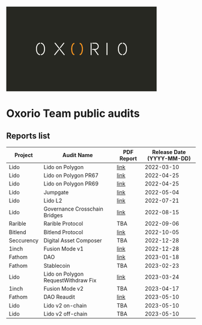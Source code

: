 ![](oxorio.png)

# Oxorio Team public audits

## Reports list

| Project | Audit Name | PDF Report | Release Date (YYYY-MM-DD) |
|---|---|---|---|
| Lido | Lido on Polygon | [link](./Lido/Lido%20on%20Polygon%20Report.pdf) | 2022-03-10 |
| Lido | Lido on Polygon PR67 | [link](./Lido/Lido%20on%20Polygon%20PR67%20Report.pdf) | 2022-04-25 |
| Lido | Lido on Polygon PR69 | [link](./Lido/Lido%20on%20Polygon%20PR69%20Report.pdf) | 2022-04-25 |
| Lido | Jumpgate | [link](./Lido/Jumpgate%20Report.pdf) | 2022-05-04 |
| Lido | Lido L2 | [link](./Lido/Lido_L2.pdf) | 2022-07-21 |
| Lido | Governance Crosschain Bridges | [link](./Lido/Governance_Crosschain_Bridges.pdf) | 2022-08-15 |
| Rarible | Rarible Protocol | TBA | 2022-09-06 |
| Bitlend | Bitlend Protocol | [link](./Bitlend/Bitlend.pdf) | 2022-10-05 |
| Seccurency | Digital Asset Composer | TBA | 2022-12-28 |
| 1inch | Fusion Mode v1 | [link](./1inch/Fusion_mode_v1.pdf) | 2022-12-28 |
| Fathom | DAO | [link](./Fathom/DAO.pdf) | 2023-01-18 |
| Fathom | Stablecoin | TBA | 2023-02-23 |
| Lido | Lido on Polygon RequestWithdraw Fix | [link](./Lido/Lido_on_Polygon_RequestWithdraw_Fix.pdf) | 2023-03-24 |
| 1inch | Fusion Mode v2 | TBA | 2023-04-17 |
| Fathom | DAO Reaudit | [link](./Fathom/DAO_Reaudit.pdf) | 2023-05-10 |
| Lido | Lido v2 on-chain | TBA | 2023-05-10 |
| Lido | Lido v2 off-chain | TBA | 2023-05-10 |
